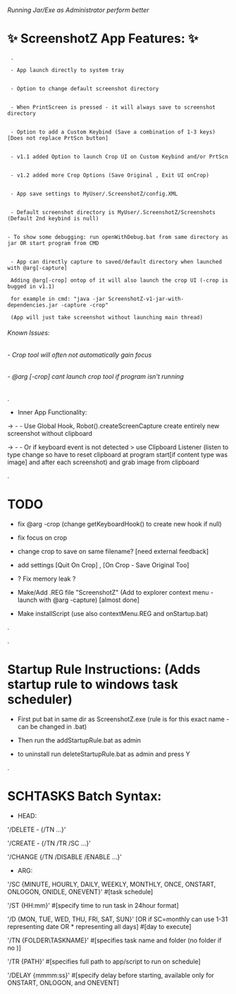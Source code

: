 ###### Running Jar/Exe as Administrator perform better ######


#  :sparkles: ScreenshotZ App Features: :sparkles:


     .
     
     - App launch directly to system tray


     - Option to change default screenshot directory


     - When PrintScreen is pressed - it will always save to screenshot directory


     - Option to add a Custom Keybind (Save a combination of 1-3 keys) [Does not replace PrtScn button]
     
     
     - v1.1 added Option to launch Crop UI on Custom Keybind and/or PrtScn
     
     
     - v1.2 added more Crop Options (Save Original , Exit UI onCrop)


     - App save settings to MyUser/.ScreenshotZ/config.XML


     - Default screenshot directory is MyUser/.ScreenshotZ/Screenshots (Default 2nd keybind is null)


    - To show some debugging: run openWithDebug.bat from same directory as jar OR start program from CMD


     - App can directly capture to saved/default directory when launched with @arg[-capture]
     
     Adding @arg[-crop] ontop of it will also launch the crop UI (-crop is bugged in v1.1)
     
     for example in cmd: "java -jar ScreenshotZ-v1-jar-with-dependencies.jar -capture -crop"
     
     (App will just take screenshot without launching main thread)
     
         
###### Known Issues: ######

###### - Crop tool will often not automatically gain focus ######

###### - @arg [-crop] cant launch crop tool if program isn't running ######
    
.

- Inner App Functionality:

-> - -    Use Global Hook, Robot().createScreenCapture create entirely new screenshot without clipboard

-> - -    Or if keyboard event is not detected > use Clipboard Listener (listen to type change so have to reset clipboard at program start[if content type was image] and after each screenshot) and grab image from clipboard

.

# TODO

- fix @arg -crop (change getKeyboardHook() to create new hook if null)

- fix focus on crop

- change crop to save on same filename? [need external feedback]

- add settings [Quit On Crop] , [On Crop - Save Original Too]

- ? Fix memory leak ?

- Make/Add .REG file "ScreenshotZ" (Add to explorer context menu - launch with @arg -capture) [almost done]

- Make installScript (use also contextMenu.REG and onStartup.bat)

.

.

# Startup Rule Instructions: (Adds startup rule to windows task scheduler)

*	First put bat in same dir as ScreenshotZ.exe (rule is for this exact name - can be changed in .bat)

*	Then run the addStartupRule.bat as admin
	
*	to uninstall run deleteStartupRule.bat as admin and press Y

.

# SCHTASKS Batch Syntax:
* HEAD:

'/DELETE - {/TN ...}'

'/CREATE - {/TN /TR /SC ...}'

'/CHANGE {/TN /DISABLE /ENABLE ...}'

* ARG:

'/SC {MINUTE, HOURLY, DAILY, WEEKLY, MONTHLY, ONCE, ONSTART, ONLOGON, ONIDLE, ONEVENT}' #[task schedule]

'/ST {HH:mm}' #[specify time to run task in 24hour format]

'/D {MON, TUE, WED, THU, FRI, SAT, SUN}' [OR if SC=monthly can use 1-31 representing date OR * representing all days] #[day to execute]

'/TN {FOLDER\TASKNAME}' #[specifies task name and folder (no folder if no \)]

'/TR {PATH}' #[specifies full path to app/script to run on schedule]

'/DELAY {mmmm:ss}' #[specify delay before starting, available only for ONSTART, ONLOGON, and ONEVENT]
